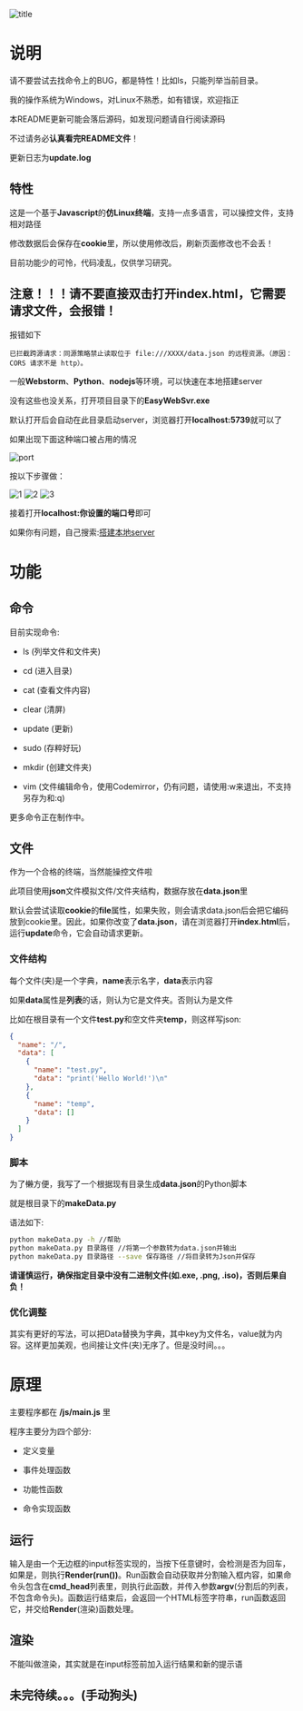 ![title](img/README/title.png)


# 说明

请不要尝试去找命令上的BUG，都是特性！比如ls，只能列举当前目录。

我的操作系统为Windows，对Linux不熟悉，如有错误，欢迎指正

本README更新可能会落后源码，如发现问题请自行阅读源码

不过请务必**认真看完README文件**！

更新日志为**update.log**

## 特性

这是一个基于**Javascript**的**仿Linux终端**，支持一点多语言，可以操控文件，支持相对路径

修改数据后会保存在**cookie**里，所以使用修改后，刷新页面修改也不会丢！

目前功能少的可怜，代码凌乱，仅供学习研究。

## 注意！！！请不要直接双击打开index.html，它需要请求文件，会报错！

报错如下

```报错
已拦截跨源请求：同源策略禁止读取位于 file:///XXXX/data.json 的远程资源。（原因：CORS 请求不是 http）。
```


一般**Webstorm**、**Python**、**nodejs**等环境，可以快速在本地搭建server

没有这些也没关系，打开项目目录下的**EasyWebSvr.exe**

默认打开后会自动在此目录启动server，浏览器打开**localhost:5739**就可以了

如果出现下面这种端口被占用的情况

![port](img/README/port.png)

按以下步骤做：

![1](img/README/1.png)
![2](img/README/2.png)
![3](img/README/3.png)

接着打开**localhost:你设置的端口号**即可

如果你有问题，自己搜索:[搭建本地server](https://debug-tab.github.io/baiduyx/index.html?搭建本地server)

# 功能

## 命令

目前实现命令: 

- ls (列举文件和文件夹)

- cd (进入目录)

- cat (查看文件内容)

- clear (清屏)

- update (更新)

- sudo (存粹好玩)

- mkdir (创建文件夹)

- vim (文件编辑命令，使用Codemirror，仍有问题，请使用:w来退出，不支持另存为和:q)

更多命令正在制作中。


## 文件

作为一个合格的终端，当然能操控文件啦

此项目使用**json**文件模拟文件/文件夹结构，数据存放在**data.json**里

默认会尝试读取**cookie**的**file**属性，如果失败，则会请求data.json后会把它编码放到cookie里。因此，如果你改变了**data.json**，请在浏览器打开**index.html**后，运行**update**命令，它会自动请求更新。

### 文件结构

每个文件(夹)是一个字典，**name**表示名字，**data**表示内容

如果**data**属性是**列表**的话，则认为它是文件夹。否则认为是文件

比如在根目录有一个文件**test.py**和空文件夹**temp**，则这样写json:

```json
{
  "name": "/",
  "data": [
    {
      "name": "test.py",
      "data": "print('Hello World!')\n"
    },
    {
      "name": "temp",
      "data": []
    }
  ]
}
```

### 脚本
为了~~懒~~方便，我写了一个根据现有目录生成**data.json**的Python脚本

就是根目录下的**makeData.py**


语法如下:

```bash
python makeData.py -h //帮助
python makeData.py 目录路径 //将第一个参数转为data.json并输出
python makeData.py 目录路径 --save 保存路径 //将目录转为Json并保存
```

**请谨慎运行，确保指定目录中没有二进制文件(如.exe, .png, .iso)，否则后果自负！**

### 优化调整

其实有更好的写法，可以把Data替换为字典，其中key为文件名，value就为内容。这样更加美观，也间接让文件(夹)无序了。但是没时间。。。


# 原理

主要程序都在 **/js/main.js** 里

程序主要分为四个部分:

- 定义变量

- 事件处理函数

- 功能性函数

- 命令实现函数

## 运行

输入是由一个无边框的input标签实现的，当按下任意键时，会检测是否为回车，如果是，则执行**Render(run())**。Run函数会自动获取并分割输入框内容，如果命令头包含在**cmd_head**列表里，则执行此函数，并传入参数**argv**(分割后的列表，不包含命令头)。函数运行结束后，会返回一个HTML标签字符串，run函数返回它，并交给**Render**(渲染)函数处理。

## 渲染

不能叫做渲染，其实就是在input标签前加入运行结果和新的提示语



## 未完待续。。。(手动狗头)
